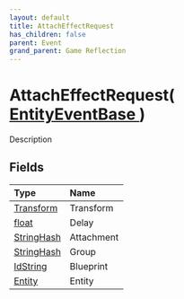 ```yaml
---
layout: default
title: AttachEffectRequest
has_children: false
parent: Event
grand_parent: Game Reflection
---
```

# AttachEffectRequest( [ EntityEventBase ](/riftbreaker-wiki/docs/game-reflection/events/entity_event_base/) )
Description 

## Fields

| Type | Name |
|:----------|:--------------|
| [Transform](/riftbreaker-wiki/docs/game-reflection/classes/transform/) | Transform |
| [float](/riftbreaker-wiki/docs/game-reflection/components/float/) | Delay |
| [StringHash](/riftbreaker-wiki/docs/game-reflection/classes/string_hash/) | Attachment |
| [StringHash](/riftbreaker-wiki/docs/game-reflection/classes/string_hash/) | Group |
| [IdString](/riftbreaker-wiki/docs/game-reflection/components/id_string/) | Blueprint |
| [Entity](/riftbreaker-wiki/docs/game-reflection/classes/entity/) | Entity |

